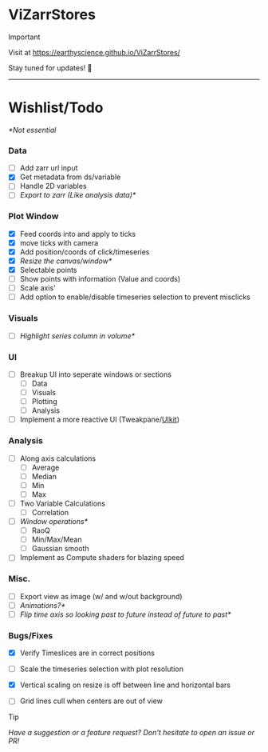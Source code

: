 # ViZarrStores

> [!IMPORTANT]
> Visit at https://earthyscience.github.io/ViZarrStores/

Stay tuned for updates! 🚀

***

# Wishlist/Todo

_*Not essential_

### Data
- [ ] Add zarr url input
- [x] Get metadata from ds/variable
- [ ] Handle 2D variables
- [ ] _Export to zarr (Like analysis data)*_

### Plot Window
- [x] Feed coords into and apply to ticks
- [x] move ticks with camera
- [x] Add position/coords of click/timeseries
- [x] _Resize the canvas/window*_
- [x] Selectable points 
- [ ] Show points with information (Value and coords)
- [ ] Scale axis'
- [ ] Add option to enable/disable timeseries selection to prevent misclicks

### Visuals
- [ ] _Highlight series column in volume*_

### UI
- [ ] Breakup UI into seperate windows or sections
  - [ ]  Data
  - [ ]  Visuals
  - [ ]  Plotting
  - [ ]  Analysis
- [ ] Implement a more reactive UI (Tweakpane/[UIkit](https://github.com/pmndrs/uikit))

### Analysis
- [ ] Along axis calculations
  - [ ] Average
  - [ ] Median
  - [ ] Min
  - [ ] Max
- [ ] Two Variable Calculations
  - [ ] Correlation
- [ ] _Window operations*_
  - [ ] RaoQ
  - [ ] Min/Max/Mean
  - [ ] Gaussian smooth
- [ ] Implement as Compute shaders for blazing speed

### Misc.
- [ ] Export view as image (w/ and w/out background)
- [ ] _Animations?*_
- [ ] _Flip time axis so looking past to future instead of future to past*_

### Bugs/Fixes
- [x] Verify Timeslices are in correct positions
- [ ] Scale the timeseries selection with plot resolution
- [x] Vertical scaling on resize is off between line and horizontal bars
- [ ] Grid lines cull when centers are out of view


     
  
 





> [!TIP]
> _Have a suggestion or a feature request? Don't hesitate to open an issue or PR!_
